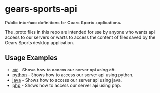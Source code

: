 # gears-sports-api

Public interface definitions for Gears Sports applications.

The .proto files in this repo are intended for use by anyone who wants api access to our servers or wants to access the content of files saved by the Gears Sports desktop application.

Usage Examples
--------------
* [c#](/examples/csharp/GearsSportsApi/) - Shows how to access our server api using c#.
* [python](/examples/python/gears_sports_api/) - Shows how to access our server api using python.
* [java](/examples/java/public-api/) - Shows how to access our server api using java.
* [php](/examples/php/) - Shows how to access our server api using php.